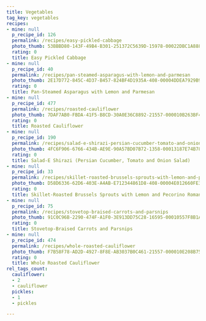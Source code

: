 ```yaml
---
title: Vegetables
tag_key: vegetables
recipes:
- mine: null
  p_recipe_id: 126
  permalink: /recipes/easy-pickled-cabbage
  photo_thumb: 53BBBD80-143F-49B4-B301-251372C5639D-15978-00022DBC1A8889FE.jpg
  rating: 0
  title: Easy Pickled Cabbage
- mine: null
  p_recipe_id: 40
  permalink: /recipes/pan-steamed-asparagus-with-lemon-and-parmesan
  photo_thumb: 2E17D772-845C-4D37-B457-824BF4D1935A-408-00004DDEA7929B91.jpg
  rating: 0
  title: Pan-Steamed Asparagus with Lemon and Parmesan
- mine: null
  p_recipe_id: 477
  permalink: /recipes/roasted-cauliflower
  photo_thumb: 7DAF7AB0-FBDA-41F5-B8CD-30A0E36C8892-21557-000010B263BF4F9A.jpg
  rating: 0
  title: Roasted Cauliflower
- mine: null
  p_recipe_id: 190
  permalink: /recipes/salad-e-shirazi-persian-cucumber-tomato-and-onion-salad
  photo_thumb: 4FC6F906-6766-434B-AE9E-90A57BD07B72-1358-00013187E74B7858.jpg
  rating: 0
  title: Salad-E Shirazi (Persian Cucumber, Tomato and Onion Salad)
- mine: null
  p_recipe_id: 33
  permalink: /recipes/skillet-roasted-brussels-sprouts-with-lemon-and-pecorino-romano
  photo_thumb: D58D6336-62D6-403E-A4AB-E712344861D8-408-00004E012660FE33.jpg
  rating: 0
  title: Skillet-Roasted Brussels Sprouts with Lemon and Pecorino Romano
- mine: null
  p_recipe_id: 75
  permalink: /recipes/stovetop-braised-carrots-and-parsnips
  photo_thumb: 91C0C96B-2290-474F-A1F0-3E913DD75C28-16595-00010557F8B1A4F6.jpg
  rating: 0
  title: Stovetop-Braised Carrots and Parsnips
- mine: null
  p_recipe_id: 474
  permalink: /recipes/whole-roasted-cauliflower
  photo_thumb: F7B58F78-AD2D-4927-8F8E-AB3037B0C461-21557-000010E208B75030.jpg
  rating: 0
  title: Whole Roasted Cauliflower
rel_tags_count:
  cauliflower:
  - 2
  - cauliflower
  pickles:
  - 1
  - pickles

---
```

